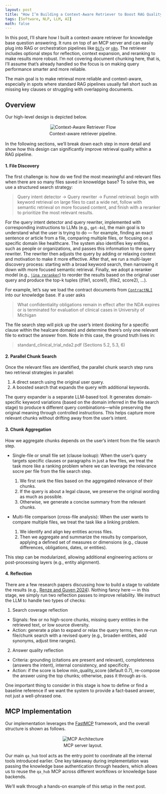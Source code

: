 ```yaml
---
layout: post
title: "How I’m Building a Context-Aware Retriever to Boost RAG Quality (Part 1: Introduction)"
tags: [Software, NLP, LLM, AI]
math: false
---
```


In this post, I’ll share how I built a context-aware retriever for knowledge base question answering. It runs on top of an MCP server and can easily plug into RAG or orchestration pipelines like [`Dify`](https://docs.dify.ai/en/guides/knowledge-base/readme) or [`n8n`](https://docs.n8n.io/advanced-ai/rag-in-n8n/). The retriever includes optional steps for reflection, context expansion, and reranking to make results more robust. I’m not covering document chunking here, that is, I’ll assume that’s already handled so the focus is on making query performance smarter and more reliable.

The main goal is to make retrieval more reliable and context-aware, especially in spots where standard RAG pipelines usually fall short such as missing key clauses or struggling with overlapping documents.

## Overview
Our high-level design is depicted below.

<div style="text-align:center; margin: 1rem 0;">
  <img src="{{ site.baseurl }}/assets/images/retriever_flow.svg" alt="Context-Aware Retriever Flow" style="max-width:100%; height:auto;" />
  <div style="color: var(--text-secondary); font-size: var(--font-size-sm); margin-top: .25rem;">Context-aware retriever pipeline.</div>
</div>

In the following sections, we’ll break down each step in more detail and show how this design can significantly improve retrieval quality within a RAG pipeline.

#### 1. File Discovery

The first challenge is: how do we find the most meaningful and relevant files when there are so many files saved in knoweldge base? To solve this, we use a structured search strategy:

> Query intent detector → Query rewriter → 
> Funnel retrieval: begin with keyword retrieval on large files to cast a wide net, follow with semantic retrieval on more focused content, and finish with a reranker to prioritize the most relevant results.

For the query intent detector and query rewriter, implemented with corresponding instructions to LLMs (e.g., `gpt-4o`), the main goal is to understand what the user is trying to do — for example, finding an exact sentence or article from a file, comparing multiple files, or focusing on a specific domain like healthcare. The system also identifies key entities, such as people or organizations, and passes this information to the query rewriter. The rewriter then adjusts the query by adding or relaxing context and motivation to make it more effective. After that, we run a multi-layer discovery process: starting with a broad keyword search, then narrowing it down with more focused semantic retrieval. Finally, we adopt a reranker model (e.g., [`jina reranker`](https://huggingface.co/jinaai/jina-reranker-v2-base-multilingual)) to reorder the results based on the original user query and produce the top-k tuples ((file1, score1), (file2, score2), ...).


For example, let’s say we load the contract documents from [`ContractNLI`](https://stanfordnlp.github.io/contract-nli) into our knowledge base. If a user asks
> What confidentiality obligations remain in effect after the NDA expires or is terminated for evaluation of clinical cases in University of Michigan

The file search step will pick up the user’s intent (looking for a specific clause within the healcare domain) and determine there’s only one relevant file to extract the answer from. Note in this case, the ground truth lives in:

> standard_clinical_trial_nda2.pdf (Sections 5.2, 5.3, 6)

#### 2. Parallel Chunk Search
Once the relevant files are identified, the parallel chunk search step runs two retrieval strategies in parallel:
1.	A direct search using the original user query.
2.	A boosted search that expands the query with additional keywords.

The query expander is a separate LLM-based tool. It generates domain-specific keyword variations (based on the domain inferred in the file search stage) to produce `N` different query combinations—while preserving the original meaning through controlled instructions. This helps capture more relevant chunks without drifting away from the user’s intent.


#### 3. Chunk Aggregation
How we aggregate chunks depends on the user’s intent from the file search step.

-  Single-file or small file set (clause lookup):
When the user’s query targets specific clauses or paragraphs in just a few files, we treat the task more like a ranking problem where we can leverage the relevance socre per file from the file search step.
	1.	We first rank the files based on the aggregated relevance of their chunks.
	2.	If the query is about a legal clause, we preserve the original wording as much as possible.
	3.	Otherwise, we generate a concise summary from the relevant chunks.


- Multi-file comparison (cross-file analysis):
When the user wants to compare multiple files, we treat the task like a linking problem.
	1.	We identify and align key entities across files.
	2.	Then we aggregate and summarize the results by comparison, applying a defined set of measures or dimensions (e.g., clause differences, obligations, dates, or entities).

This step can be modularized, allowing additional engineering actions or post-processing layers (e.g., entity alignment).


#### 4. Reflection
There are a few research papers discussing how to build a stage to validate the results (e.g., [Renze and Guven 2024](https://arxiv.org/pdf/2405.06682)).
Nothing fancy here — in this stage, we simply run two reflection passes to improve reliability. We instruct the LLM to handle two types of checks:
1.	Search coverage reflection
- Signals: few or no high-score chunks, missing query entities in the retrieved text, or low source diversity.
- Action: generate a plan to expand or relax the query terms, then re-run file/chunk search with a revised query (e.g., broaden entities, add synonyms, adjust time ranges).

2.	Answer quality reflection
- Criteria: grounding (citations are present and relevant), completeness (answers the intent), internal consistency, and specificity.
- Action: if the score is below min_quality_score (default 0.7), re-compose the answer using the top chunks; otherwise, pass it through as-is.

One important thing to consider in this stage is how to define or find a baseline reference if we want the system to provide a fact-based answer, not just a well-phrased one.

## MCP Implementation
Our implementation leverages the [FastMCP](https://gofastmcp.com/getting-started/welcome) framework, and the overall structure is shown as follows.
<div style="text-align:center; margin: 1rem 0;">
  <img src="{{ site.baseurl }}/assets/images/mcp_arch.svg" alt="MCP Architecture" style="max-width:100%; height:auto;" />
  <div style="color: var(--text-secondary); font-size: var(--font-size-sm); margin-top: .25rem;">MCP server layout.</div>
</div>

Our main `qa_hub` tool acts as the entry point to coordinate all the internal tools introduced earlier.
One key takeaway during implementation was passing the knowledge base authentication through headers, which allows us to reuse the `qa_hub` MCP across different workflows or knowledge base backends.

We’ll walk through a hands-on example of this setup in the next post.
